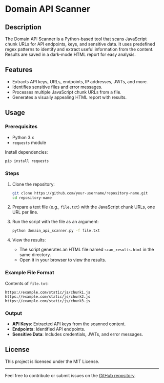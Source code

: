 # Domain API Scanner

## Description
The Domain API Scanner is a Python-based tool that scans JavaScript chunk URLs for API endpoints, keys, and sensitive data. It uses predefined regex patterns to identify and extract useful information from the content. Results are saved in a dark-mode HTML report for easy analysis.

## Features
- Extracts API keys, URLs, endpoints, IP addresses, JWTs, and more.
- Identifies sensitive files and error messages.
- Processes multiple JavaScript chunk URLs from a file.
- Generates a visually appealing HTML report with results.

## Usage

### Prerequisites
- Python 3.x
- `requests` module

Install dependencies:
```bash
pip install requests
```

### Steps

1. Clone the repository:
   ```bash
   git clone https://github.com/your-username/repository-name.git
   cd repository-name
   ```

2. Prepare a text file (e.g., `file.txt`) with the JavaScript chunk URLs, one URL per line.

3. Run the script with the file as an argument:
   ```bash
   python domain_api_scanner.py -f file.txt
   ```

4. View the results:
   - The script generates an HTML file named `scan_results.html` in the same directory.
   - Open it in your browser to view the results.

### Example File Format
Contents of `file.txt`:
```
https://example.com/static/js/chunk1.js
https://example.com/static/js/chunk2.js
https://example.com/static/js/chunk3.js
```

### Output
- **API Keys**: Extracted API keys from the scanned content.
- **Endpoints**: Identified API endpoints.
- **Sensitive Data**: Includes credentials, JWTs, and error messages.

## License
This project is licensed under the MIT License.

---
Feel free to contribute or submit issues on the [GitHub repository](https://github.com/your-username/repository-name).

